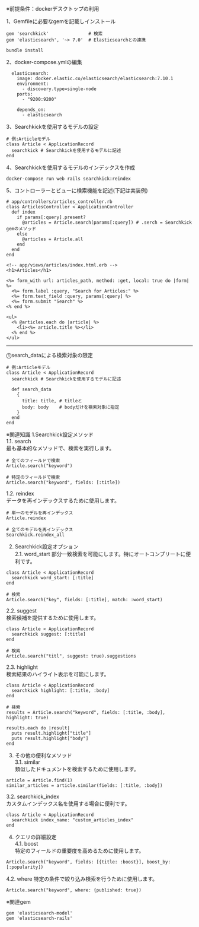 ※前提条件：dockerデスクトップの利用

1、Gemfileに必要なgemを記載しインストール
```
gem 'searchkick'               # 検索
gem 'elasticsearch', '~> 7.0'  # Elasticsearchとの連携
```
```
bundle install
```
2、docker-compose.ymlの編集
```
  elasticsearch:
    image: docker.elastic.co/elasticsearch/elasticsearch:7.10.1
    environment:
      - discovery.type=single-node
    ports:
      - "9200:9200"
```
```
    depends_on:
      - elasticsearch
```
3、Searchkickを使用するモデルの設定
```
# 例:Articleモデル
class Article < ApplicationRecord
  searchkick # Searchkickを使用するモデルに記述
end
```
4、Searchkickを使用するモデルのインデックスを作成
```
docker-compose run web rails searchkick:reindex
```
5、コントローラーとビューに検索機能を記述(下記は実装例)
```
# app/controllers/articles_controller.rb
class ArticlesController < ApplicationController
  def index
    if params[:query].present?
      @articles = Article.search(params[:query]) # .serch = Searchkick gemのメソッド
    else
      @articles = Article.all
    end
  end
end
```
```
<!-- app/views/articles/index.html.erb -->
<h1>Articles</h1>

<%= form_with url: articles_path, method: :get, local: true do |form| %>
  <%= form.label :query, "Search for Articles:" %>
  <%= form.text_field :query, params[:query] %>
  <%= form.submit "Search" %>
<% end %>

<ul>
  <% @articles.each do |article| %>
    <li><%= article.title %></li>
  <% end %>
</ul>
```
___
⓵search_dataによる検索対象の限定
```
# 例:Articleモデル
class Article < ApplicationRecord
  searchkick # Searchkickを使用するモデルに記述

  def search_data
    {
      title: title, # titleと
      body: body    # bodyだけを検索対象に指定
    }
  end
end
```


※関連知識
1.Searchkick設定メソッド  
1.1. search  
最も基本的なメソッドで、検索を実行します。
```
# 全てのフィールドで検索
Article.search("keyword")

# 特定のフィールドで検索
Article.search("keyword", fields: [:title])
```
1.2. reindex  
データを再インデックスするために使用します。
```
# 単一のモデルを再インデックス
Article.reindex

# 全てのモデルを再インデックス
Searchkick.reindex_all
```
  
2. Searchkick設定オプション  
2.1. word_start
部分一致検索を可能にします。特にオートコンプリートに便利です。
```
class Article < ApplicationRecord
  searchkick word_start: [:title]
end

# 検索
Article.search("key", fields: [:title], match: :word_start)
```
2.2. suggest  
検索候補を提供するために使用します。
```
class Article < ApplicationRecord
  searchkick suggest: [:title]
end

# 検索
Article.search("titl", suggest: true).suggestions
```
2.3. highlight  
検索結果のハイライト表示を可能にします。
```
class Article < ApplicationRecord
  searchkick highlight: [:title, :body]
end

# 検索
results = Article.search("keyword", fields: [:title, :body], highlight: true)

results.each do |result|
  puts result.highlight["title"]
  puts result.highlight["body"]
end
```
3. その他の便利なメソッド  
3.1. similar  
類似したドキュメントを検索するために使用します。
```
article = Article.find(1)
similar_articles = article.similar(fields: [:title, :body])
```
3.2. searchkick_index  
カスタムインデックス名を使用する場合に便利です。
```
class Article < ApplicationRecord
  searchkick index_name: "custom_articles_index"
end
```
4. クエリの詳細設定  
4.1. boost  
特定のフィールドの重要度を高めるために使用します。
```
Article.search("keyword", fields: [{title: :boost}], boost_by: [:popularity])
```
4.2. where
特定の条件で絞り込み検索を行うために使用します。
```
Article.search("keyword", where: {published: true})
```


※関連gem
```
gem 'elasticsearch-model'
gem 'elasticsearch-rails'
```
